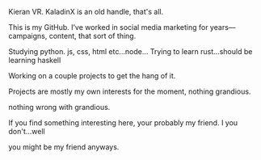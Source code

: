 Kieran VR. KaladinX is an old handle, that's all.

This is my GitHub. I’ve worked in social media marketing for years—campaigns, content, that sort of thing.

Studying python. js, css, html etc...node...
Trying to learn rust...should be learning haskell

Working on a couple projects to get the hang of it.

Projects are mostly my own interests for the moment, nothing grandious.

nothing wrong with grandious.

If you find something interesting here, your probably my friend. I you don't...well

you might be my friend anyways.

<!--
**KaladinX/KaladinX** is a ✨ _special_ ✨ repository because its `README.md` (this file) appears on your GitHub profile.

Here are some ideas to get you started:

- 🔭 I’m currently working on ...
- 🌱 I’m currently learning ...
- 👯 I’m looking to collaborate on ...
- 🤔 I’m looking for help with ...
- 💬 Ask me about ...
- 📫 How to reach me: ...
- 😄 Pronouns: ...
- ⚡ Fun fact: ...
-->
